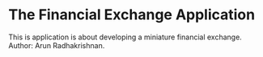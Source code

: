 # The Financial Exchange Application

This is application is about developing a miniature financial exchange. Author: Arun Radhakrishnan.
